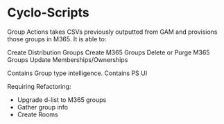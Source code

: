 # Cyclo-Scripts

Group Actions takes CSVs previously outputted from GAM and provisions those groups in M365.  It is able to:

Create Distribution Groups
Create M365 Groups
Delete or Purge M365 Groups
Update Memberships/Ownerships

Contains Group type intelligence.
Contains PS UI

Requiring Refactoring:
 - Upgrade d-list to M365 groups
 - Gather group info
 - Create Rooms

